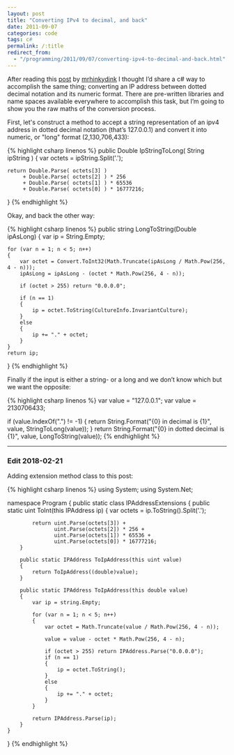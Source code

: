 ```yaml
---
layout: post
title: "Converting IPv4 to decimal, and back"
date: 2011-09-07
categories: code
tags: c#
permalink: /:title
redirect_from:
  - "/programming/2011/09/07/converting-ipv4-to-decimal-and-back.html"
---
```


After reading this [post][hinky-hack-ipconvc] by [mrhinkydink][mrhinkydink] I thought I’d share a c# way to accomplish the same thing; converting an IP address between dotted decimal notation and its numeric format. There are pre-written libraries and name spaces available everywhere to accomplish this task, but I’m going to show you the raw maths of the conversion process.

First, let's construct a method to accept a string representation of an ipv4 address in dotted decimal notation (that’s 127.0.0.1) and convert it into numeric, or "long" format (2,130,706,433):

{% highlight csharp linenos %}
public Double IpStringToLong( String ipString )
{
    var octets = ipString.Split('.');
    
    return Double.Parse( octets[3] ) 
         + Double.Parse( octets[2] ) * 256 
         + Double.Parse( octets[1] ) * 65536 
         + Double.Parse( octets[0] ) * 16777216;
}
{% endhighlight %}

Okay, and back the other way:

<!--excerpt-->

{% highlight csharp linenos %}
public string LongToString(Double ipAsLong)
{
    var ip = String.Empty;

    for (var n = 1; n < 5; n++)
    {
        var octet = Convert.ToInt32(Math.Truncate(ipAsLong / Math.Pow(256, 4 - n)));
        ipAsLong = ipAsLong - (octet * Math.Pow(256, 4 - n));

        if (octet > 255) return "0.0.0.0";

        if (n == 1)
        {
            ip = octet.ToString(CultureInfo.InvariantCulture);
        }
        else
        {
            ip += "." + octet;
        }
    }
    return ip;
}
{% endhighlight %}

Finally if the input is either a string- or a long and we don’t know which but we want the opposite:

{% highlight csharp linenos %}
var value = "127.0.0.1";
var value = 2130706433;

if (value.IndexOf(".") != -1)
{
    return String.Format("{0} in decimal is {1}", value, StringToLong(value));
}
return String.Format("{0} in dotted decimal is {1}", value, LongToString(value));
{% endhighlight %}

---

### Edit 2018-02-21

Adding extension method class to this post:

{% highlight csharp linenos %}
using System;
using System.Net;

namespace Program
{
    public static class IPAddressExtensions
    {
        public static uint ToInt(this IPAddress ip)
        {
            var octets = ip.ToString().Split('.');

            return uint.Parse(octets[3]) + 
                   uint.Parse(octets[2]) * 256 + 
                   uint.Parse(octets[1]) * 65536 + 
                   uint.Parse(octets[0]) * 16777216;
        }

        public static IPAddress ToIpAddress(this uint value)
        {
            return ToIpAddress((double)value);
        }

        public static IPAddress ToIpAddress(this double value)
        {
            var ip = string.Empty;

            for (var n = 1; n < 5; n++)
            {
                var octet = Math.Truncate(value / Math.Pow(256, 4 - n));

                value = value - octet * Math.Pow(256, 4 - n);

                if (octet > 255) return IPAddress.Parse("0.0.0.0");
                if (n == 1)
                {
                    ip = octet.ToString();
                }
                else
                {
                    ip += "." + octet;
                }
            }

            return IPAddress.Parse(ip);
        }
    }
}
{% endhighlight %}


[hinky-hack-ipconvc]: http://mrhinkydink.blogspot.com/2011/08/hinky-hack-ipconvc.html
[mrhinkydink]: http://mrhinkydink.blogspot.com/